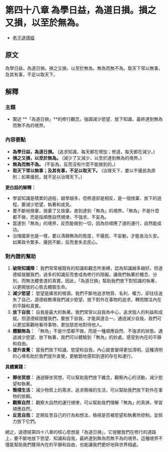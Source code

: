 # 第四十八章 為學日益，為道日損。損之又損，以至於無為。

- [老子道德經](https://www.daodejing.org/)


## 原文
為學日益，為道日損。損之又損，以至於無為。無為而無不為。取天下常以無事，及其有事，不足以取天下。


## 解釋
### 主題
- 闡述 **「為道日損」**的修行觀念，強調減少慾望、放下知識，最終達到無為而無不為的境界。

### 內容要點
*   **為學日益，為道日損。** (追求知識，每天都在增加；修道，每天都在減少。)
*   **損之又損，以至於無為。** (減少了又減少，以至於達到無為的境界。)
*   **無為而無不為。** (不妄為，反而沒有什麼不能做到的。)
*   **取天下常以無事；及其有事，不足以取天下。** (治理天下，要以不擾民為原則；如果擾民，就不足以治理天下。)

**更白話的解釋：**

*   學習知識是積累的過程，越學越多，但修道卻是相反，是一個捨棄、放下的過程，要減少慾望、執著和成見。
*   要不斷地捨棄，捨棄了又捨棄，直到達到「無為」的境界。「無為」不是什麼都不做，而是指順應自然規律，不強求、不妄為。
*   當達到「無為」的境界，反而能做到一切，因為你順應了道的運行，自然能成功。
*   治理國家也是一樣，要以清靜無為的態度，不擾民、不妄動，才能長治久安。如果政令繁多、擾民不斷，反而會失去民心。

### 對內證的幫助
1.  **破除知識障：** 我們常常被既有的知識和觀念所束縛，認為知識越多越好。但道德經提醒我們，過多的知識反而會成為修行的阻礙，讓我們執著於概念、分別，而無法體會道的真實。因此，「為道日損」幫助我們放下對知識的執著，以更開放的心態去體驗生命。
2.  **減少慾望：** 慾望是痛苦的根源。我們不斷地追求物質、名利、權力，卻往往迷失了自己。道德經教導我們減少慾望，放下對外在事物的追求，轉而關注內在的平靜和真實。
3.  **放下自我：** 自我是最大的執著。我們常常以自我為中心，追求個人的利益和成就。但道德經提醒我們，要放下自我，才能與道合一。通過減少自我，我們可以更加客觀地看待事物，更加慈悲地對待他人。
4.  **體驗無為：** 「無為」不是什麼都不做，而是一種順應自然、不強求的狀態。通過減少慾望、放下執著，我們可以體驗到「無為」的妙處，感受到內在的平靜和自由。
5.  **提升直覺：** 當我們放下知識、慾望和自我，內心就會變得更加清明。這種清明的心境有助於我們提升直覺，更敏銳地感知到道的存在和運行。

**具體實踐：**

*   **靜坐冥想：** 通過靜坐冥想，可以幫助我們放下雜念，觀察內心的活動，減少慾望和執著。
*   **簡樸生活：** 減少物質上的需求，追求簡樸的生活，可以幫助我們放下對外在事物的依賴。
*   **觀察自然：** 觀察大自然的運行規律，可以幫助我們理解「無為」的真諦，學習順應自然。
*   **反思自我：** 定期反思自己的行為和想法，檢視是否被慾望和執著所控制，並努力放下它們。

總之，道德經第四十八章的核心思想是「為道日損」，它提醒我們在修行的道路上，要不斷地放下慾望、知識和自我，最終達到無為而無不為的境界。這種境界不僅能幫助我們獲得內在的平靜和自由，也能讓我們更好地與世界相處。